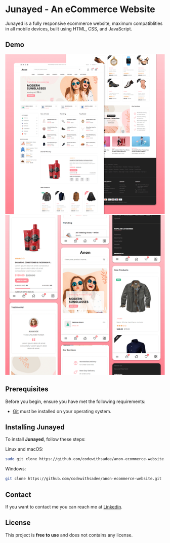 # Junayed - An eCommerce Website



Junayed is a fully responsive ecommerce website, maximum compatiblities in all mobile devices, built using HTML, CSS, and JavaScript.

## Demo

![Junayed Desktop Demo](./website-demo-image/desktop.png "Desktop Demo")
![Junayed Mobile Demo](./website-demo-image/mobile.png "Mobile Demo")

## Prerequisites

Before you begin, ensure you have met the following requirements:

* [Git](https://git-scm.com/downloads "Download Git") must be installed on your operating system.

## Installing Junayed

To install **Junayed**, follow these steps:

Linux and macOS:

```bash
sudo git clone https://github.com/codewithsadee/anon-ecommerce-website.git
```

Windows:

```bash
git clone https://github.com/codewithsadee/anon-ecommerce-website.git
```

## Contact

If you want to contact me you can reach me at [Linkedin](https://www.linkedin.com/in/junayed-bin-karim-47b755270/).

## License

This project is **free to use** and does not contains any license.
